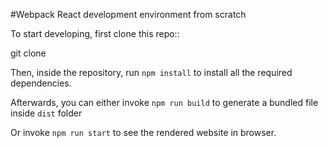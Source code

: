 #Webpack React development environment from scratch

To start developing, first clone this repo::

  git clone

Then, inside the repository, run ``npm install`` to install all the
required dependencies.

Afterwards, you can either invoke ``npm run build`` to generate a bundled
file inside ``dist`` folder

Or invoke ``npm run start`` to see the rendered website in browser.
